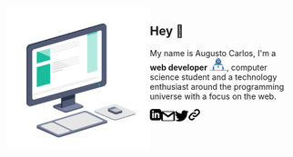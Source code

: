 
<img align="left" src="https://github.com/augusto-carlos/augusto-carlos/blob/master/assets/coding.gif">

## Hey 👋

My name is Augusto Carlos, I'm a <b>web developer</b> <img src="https://github.com/augusto-carlos/augusto-carlos/blob/master/assets/dev.gif" width="30px">, computer science student and a technology enthusiast around the programming universe with a focus on the web.

<a href="https://in.linkedin.com/in/augusto-carlos-4499431a6">
    <img align="left" alt="Augusto Carlos | Linkedin" width="20px" src="https://github.com/augusto-carlos/augusto-carlos/blob/master/assets/linkedin.svg" />
</a>
 
 <a href="mailto:augustocarlos9966@gmail.com">
    <img align="left" alt="Augusto Carlos | Gmail" width="24px" src="https://github.com/augusto-carlos/augusto-carlos/blob/master/assets/gmail.svg" />
</a>
  
 <a href="https://twitter.com/augusto_4real">
    <img align="left" alt="Augusto Carlos | Twitter" width="24px" src="https://github.com/augusto-carlos/augusto-carlos/blob/master/assets/twitter.svg" />
  </a>

<a href="https://augusto-carlos.github.io/website">
    <img align="left" alt="Augusto Carlos | Website," width="20px" src="https://github.com/augusto-carlos/augusto-carlos/blob/master/assets/link.svg" />
</a>
